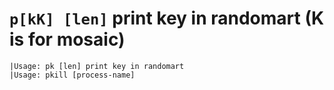<!-- TITLE: P[kK] -->

#  `p[kK] [len]` print key in randomart (K is for mosaic)


```
|Usage: pk [len] print key in randomart
|Usage: pkill [process-name]
```
